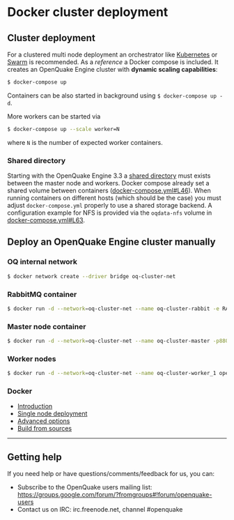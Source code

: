 # Docker cluster deployment

## Cluster deployment

For a clustered multi node deployment an orchestrator like [Kubernetes](https://kubernetes.io/) or [Swarm](https://docs.docker.com/engine/swarm/) is recommended.
As a _reference_ a Docker compose is included. It creates an OpenQuake Engine cluster with **dynamic scaling capabilities**:

```bash
$ docker-compose up
```

Containers can be also started in background using `$ docker-compose up -d`.

More workers can be started via

```bash
$ docker-compose up --scale worker=N
```
where `N` is the number of expected worker containers.

### Shared directory

Starting with the OpenQuake Engine 3.3 a [shared directory](../installing/cluster.md) must exists between the master node and workers. Docker compose already set a shared volume between containers ([docker-compose.yml#L46](../../docker/docker-compose.yml#L46)).
When running containers on different hosts (which should be the case) you must adjust `docker-compose.yml` properly to use a shared storage backend.
A configuration example for NFS is provided via the `oqdata-nfs` volume in [docker-compose.yml#L63](../../docker/docker-compose.yml#L64).

## Deploy an OpenQuake Engine cluster manually

### OQ internal network

```bash
$ docker network create --driver bridge oq-cluster-net
```

### RabbitMQ container

```bash
$ docker run -d --network=oq-cluster-net --name oq-cluster-rabbit -e RABBITMQ_DEFAULT_VHOST=openquake -e RABBITMQ_DEFAULT_USER=openquake -e RABBITMQ_DEFAULT_PASS=openquake rabbitmq:3
```

### Master node container

```bash
$ docker run -d --network=oq-cluster-net --name oq-cluster-master -p8800:8800 openquake/engine-master
```

### Worker nodes

```bash
$ docker run -d --network=oq-cluster-net --name oq-cluster-worker_1 openquake/engine-worker
```

### Docker

- [Introduction](../installing/docker.md)
- [Single node deployment](single.md)
- [Advanced options](advanced.md)
- [Build from sources](../../docker#build-openquake-docker-images)

***

## Getting help
If you need help or have questions/comments/feedback for us, you can:
  * Subscribe to the OpenQuake users mailing list: https://groups.google.com/forum/?fromgroups#!forum/openquake-users
  * Contact us on IRC: irc.freenode.net, channel #openquake

